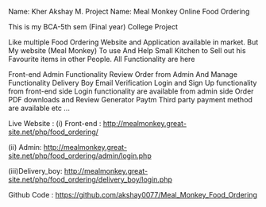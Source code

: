 Name: Kher Akshay M.
Project Name: Meal Monkey Online Food Ordering

This is my BCA-5th sem (Final year) College Project

Like multiple Food Ordering Website and Application available in market. But My website (Meal Monkey) To use And Help Small Kitchen to Sell out his Favourite items in other People. All Functionality are here

Front-end
Admin Functionality
Review Order from Admin And Manage Functionality
Delivery Boy
Email Verification
Login and Sign Up functionality from front-end side
Login functionality are available from admin side
Order PDF downloads and Review Generator
Paytm Third party payment method are available
etc ...


Live Website : (i) Front-end : http://mealmonkey.great-site.net/php/food_ordering/

(ii) Admin: http://mealmonkey.great-site.net/php/food_ordering/admin/login.php

(iii)Delivery_boy: http://mealmonkey.great-site.net/php/food_ordering/delivery_boy/login.php

Github Code : https://github.com/akshay0077/Meal_Monkey_Food_Ordering